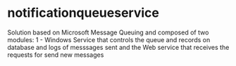 # notificationqueueservice
Solution based on Microsoft Message Queuing and composed of two modules: 1 - Windows Service that controls the queue and records on database and logs of messsages sent and the Web service that receives the requests for send new messages
